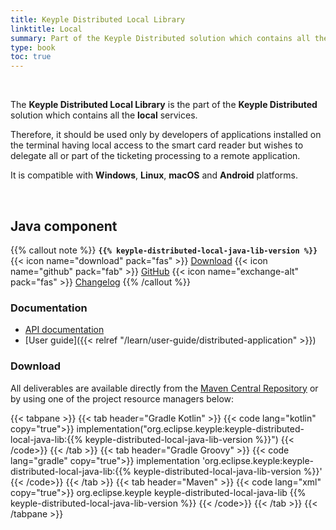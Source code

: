 ```yaml
---
title: Keyple Distributed Local Library
linktitle: Local
summary: Part of the Keyple Distributed solution which contains all the local services.
type: book
toc: true
---
```


<br>

The **Keyple Distributed Local Library** is the part of the **Keyple Distributed** solution which contains all the **local** services.

Therefore, it should be used only by developers of applications installed on the terminal having local access to the smart card reader but wishes to delegate all or part of the ticketing processing to a remote application.

It is compatible with **Windows**, **Linux**, **macOS** and **Android** platforms.

<br>

## Java component

{{% callout note %}}
**`{{% keyple-distributed-local-java-lib-version %}}`**
<span class="component-metadata">{{< icon name="download" pack="fas" >}} [Download](#download)</span>
<span class="component-metadata">{{< icon name="github" pack="fab" >}} [GitHub](https://github.com/eclipse-keyple/keyple-distributed-local-java-lib/)</span>
<span class="component-metadata">{{< icon name="exchange-alt" pack="fas" >}} [Changelog](https://github.com/eclipse-keyple/keyple-distributed-local-java-lib/blob/main/CHANGELOG.md)</span>
{{% /callout %}}

### Documentation

* [API documentation](https://docs.keyple.org/keyple-distributed-local-java-lib)
* [User guide]({{< relref "/learn/user-guide/distributed-application" >}})

### Download

All deliverables are available directly from the [Maven Central Repository](https://central.sonatype.com/search?q=keyple-distributed-local-java-lib) or by using one of the project resource managers below:

{{< tabpane >}}
{{< tab header="Gradle Kotlin" >}}
{{< code lang="kotlin" copy="true">}}
implementation("org.eclipse.keyple:keyple-distributed-local-java-lib:{{% keyple-distributed-local-java-lib-version %}}")
{{< /code>}}
{{< /tab >}}
{{< tab header="Gradle Groovy" >}}
{{< code lang="gradle" copy="true">}}
implementation 'org.eclipse.keyple:keyple-distributed-local-java-lib:{{% keyple-distributed-local-java-lib-version %}}'
{{< /code>}}
{{< /tab >}}
{{< tab header="Maven" >}}
{{< code lang="xml" copy="true">}}
<dependency>
  <groupId>org.eclipse.keyple</groupId>
  <artifactId>keyple-distributed-local-java-lib</artifactId>
  <version>{{% keyple-distributed-local-java-lib-version %}}</version>
</dependency>
{{< /code>}}
{{< /tab >}}
{{< /tabpane >}}